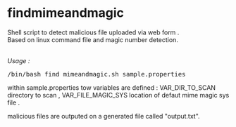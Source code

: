 # findmimeandmagic <br/>

Shell script to detect malicious file uploaded via web form . <br/>
Based on linux command file and magic number detection.
 
<br/>
<i>Usage : </i>
<pre>/bin/bash find_mimeandmagic.sh sample.properties</pre>
<p> within sample.properties tow variables are defined : VAR_DIR_TO_SCAN directory to scan , VAR_FILE_MAGIC_SYS location of defaut mime magic sys file .</p>
<p>malicious files are outputed on a generated file called "output.txt". </p>
